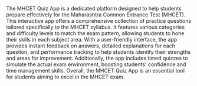 
The MHCET Quiz App is a dedicated platform designed to help students prepare effectively for the Maharashtra Common Entrance Test (MHCET). This interactive app offers a comprehensive collection of practice questions tailored specifically to the MHCET syllabus. It features various categories and difficulty levels to match the exam pattern, allowing students to hone their skills in each subject area. With a user-friendly interface, the app provides instant feedback on answers, detailed explanations for each question, and performance tracking to help students identify their strengths and areas for improvement. Additionally, the app includes timed quizzes to simulate the actual exam environment, boosting students' confidence and time management skills. Overall, the MHCET Quiz App is an essential tool for students aiming to excel in the MHCET exam.
